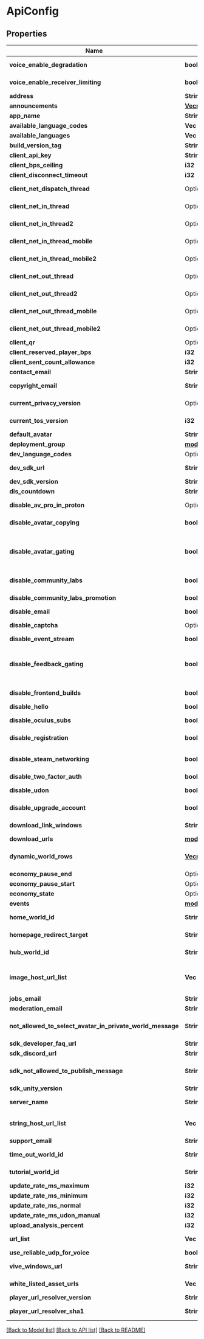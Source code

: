 # ApiConfig

## Properties

Name | Type | Description | Notes
------------ | ------------- | ------------- | -------------
**voice_enable_degradation** | **bool** | Unknown, probably voice optimization testing | [default to false]
**voice_enable_receiver_limiting** | **bool** | Unknown, probably voice optimization testing | [default to true]
**address** | **String** | VRChat's office address | 
**announcements** | [**Vec<models::ApiConfigAnnouncement>**](APIConfigAnnouncement.md) | Public Announcements | 
**app_name** | **String** | Game name | [default to VrChat]
**available_language_codes** | **Vec<String>** | List of supported Languages | 
**available_languages** | **Vec<String>** | List of supported Languages | 
**build_version_tag** | **String** | Build tag of the API server | 
**client_api_key** | **String** | apiKey to be used for all other requests | 
**client_bps_ceiling** | **i32** | Unknown | [default to 18432]
**client_disconnect_timeout** | **i32** | Unknown | [default to 30000]
**client_net_dispatch_thread** | Option<**bool**> | Unknown | [optional][default to false]
**client_net_in_thread** | Option<**bool**> | Unknown | [optional][default to false]
**client_net_in_thread2** | Option<**bool**> | Unknown | [optional][default to false]
**client_net_in_thread_mobile** | Option<**bool**> | Unknown | [optional][default to false]
**client_net_in_thread_mobile2** | Option<**bool**> | Unknown | [optional][default to false]
**client_net_out_thread** | Option<**bool**> | Unknown | [optional][default to false]
**client_net_out_thread2** | Option<**bool**> | Unknown | [optional][default to false]
**client_net_out_thread_mobile** | Option<**bool**> | Unknown | [optional][default to false]
**client_net_out_thread_mobile2** | Option<**bool**> | Unknown | [optional][default to false]
**client_qr** | Option<**i32**> | Unknown | [optional][default to 1]
**client_reserved_player_bps** | **i32** | Unknown | [default to 7168]
**client_sent_count_allowance** | **i32** | Unknown | [default to 15]
**contact_email** | **String** | VRChat's contact email | 
**copyright_email** | **String** | VRChat's copyright-issues-related email | 
**current_privacy_version** | Option<**i32**> | Current version number of the Privacy Agreement | [optional][default to 1]
**current_tos_version** | **i32** | Current version number of the Terms of Service | 
**default_avatar** | **String** |  | 
**deployment_group** | [**models::DeploymentGroup**](DeploymentGroup.md) |  | 
**dev_language_codes** | Option<**Vec<String>**> | Unknown | [optional]
**dev_sdk_url** | **String** | Link to download the development SDK, use downloadUrls instead | 
**dev_sdk_version** | **String** | Version of the development SDK | 
**dis_countdown** | **String** | Unknown, \"dis\" maybe for disconnect? | 
**disable_av_pro_in_proton** | Option<**bool**> | Unknown | [optional][default to false]
**disable_avatar_copying** | **bool** | Toggles if copying avatars should be disabled | [default to false]
**disable_avatar_gating** | **bool** | Toggles if avatar gating should be disabled. Avatar gating restricts uploading of avatars to people with the `system_avatar_access` Tag or `admin_avatar_access` Tag | [default to false]
**disable_community_labs** | **bool** | Toggles if the Community Labs should be disabled | [default to false]
**disable_community_labs_promotion** | **bool** | Toggles if promotion out of Community Labs should be disabled | [default to false]
**disable_email** | **bool** | Unknown | [default to false]
**disable_captcha** | Option<**bool**> | Unknown | [optional][default to true]
**disable_event_stream** | **bool** | Toggles if Analytics should be disabled. | [default to false]
**disable_feedback_gating** | **bool** | Toggles if feedback gating should be disabled. Feedback gating restricts submission of feedback (reporting a World or User) to people with the `system_feedback_access` Tag. | [default to false]
**disable_frontend_builds** | **bool** | Unknown, probably toggles compilation of frontend web builds? So internal flag? | [default to false]
**disable_hello** | **bool** | Unknown | [default to false]
**disable_oculus_subs** | **bool** | Toggles if signing up for Subscriptions in Oculus is disabled or not. | [default to false]
**disable_registration** | **bool** | Toggles if new user account registration should be disabled. | [default to false]
**disable_steam_networking** | **bool** | Toggles if Steam Networking should be disabled. VRChat these days uses Photon Unity Networking (PUN) instead. | [default to true]
**disable_two_factor_auth** | **bool** | Toggles if 2FA should be disabled. | [default to false]
**disable_udon** | **bool** | Toggles if Udon should be universally disabled in-game. | [default to false]
**disable_upgrade_account** | **bool** | Toggles if account upgrading \"linking with Steam/Oculus\" should be disabled. | [default to false]
**download_link_windows** | **String** | Download link for game on the Oculus Rift website. | 
**download_urls** | [**models::ApiConfigDownloadUrlList**](APIConfigDownloadURLList.md) |  | 
**dynamic_world_rows** | [**Vec<models::DynamicContentRow>**](DynamicContentRow.md) | Array of DynamicWorldRow objects, used by the game to display the list of world rows | 
**economy_pause_end** | Option<**String**> | Unknown | [optional]
**economy_pause_start** | Option<**String**> | Unknown | [optional]
**economy_state** | Option<**i32**> | Unknown | [optional][default to 1]
**events** | [**models::ApiConfigEvents**](APIConfigEvents.md) |  | 
**home_world_id** | **String** | WorldID be \"offline\" on User profiles if you are not friends with that user. | 
**homepage_redirect_target** | **String** | Redirect target if you try to open the base API domain in your browser | [default to https://hello.vrchat.com]
**hub_world_id** | **String** | WorldID be \"offline\" on User profiles if you are not friends with that user. | 
**image_host_url_list** | **Vec<String>** | A list of explicitly allowed origins that worlds can request images from via the Udon's [VRCImageDownloader#DownloadImage](https://creators.vrchat.com/worlds/udon/image-loading/#downloadimage). | 
**jobs_email** | **String** | VRChat's job application email | 
**moderation_email** | **String** | VRChat's moderation related email | 
**not_allowed_to_select_avatar_in_private_world_message** | **String** | Used in-game to notify a user they aren't allowed to select avatars in private worlds | 
**sdk_developer_faq_url** | **String** | Link to the developer FAQ | 
**sdk_discord_url** | **String** | Link to the official VRChat Discord | 
**sdk_not_allowed_to_publish_message** | **String** | Used in the SDK to notify a user they aren't allowed to upload avatars/worlds yet | 
**sdk_unity_version** | **String** | Unity version supported by the SDK | 
**server_name** | **String** | Server name of the API server currently responding | 
**string_host_url_list** | **Vec<String>** | A list of explicitly allowed origins that worlds can request strings from via the Udon's [VRCStringDownloader.LoadUrl](https://creators.vrchat.com/worlds/udon/string-loading/#ivrcstringdownload). | 
**support_email** | **String** | VRChat's support email | 
**time_out_world_id** | **String** | WorldID be \"offline\" on User profiles if you are not friends with that user. | 
**tutorial_world_id** | **String** | WorldID be \"offline\" on User profiles if you are not friends with that user. | 
**update_rate_ms_maximum** | **i32** | Unknown | 
**update_rate_ms_minimum** | **i32** | Unknown | 
**update_rate_ms_normal** | **i32** | Unknown | 
**update_rate_ms_udon_manual** | **i32** | Unknown | 
**upload_analysis_percent** | **i32** | Unknown | 
**url_list** | **Vec<String>** | List of allowed URLs that bypass the \"Allow untrusted URL's\" setting in-game | 
**use_reliable_udp_for_voice** | **bool** | Unknown | [default to false]
**vive_windows_url** | **String** | Download link for game on the Steam website. | 
**white_listed_asset_urls** | **Vec<String>** | List of allowed URLs that are allowed to host avatar assets | 
**player_url_resolver_version** | **String** | Currently used youtube-dl.exe version | 
**player_url_resolver_sha1** | **String** | Currently used youtube-dl.exe hash in SHA1-delimited format | 

[[Back to Model list]](../README.md#documentation-for-models) [[Back to API list]](../README.md#documentation-for-api-endpoints) [[Back to README]](../README.md)


